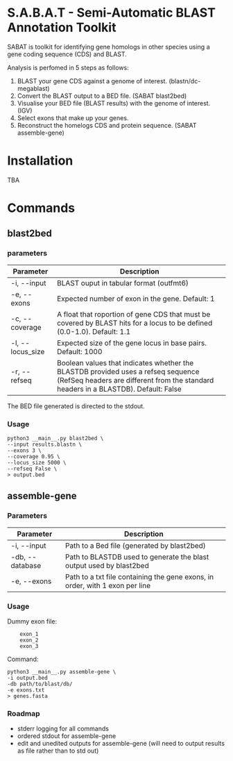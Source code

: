 # S.A.B.A.T - Semi-Automatic BLAST Annotation Toolkit

SABAT is toolkit for identifying gene homologs in other species using a gene coding sequence (CDS) and BLAST.

Analysis is perfomed in 5 steps as follows:
1. BLAST your gene CDS against a genome of interest. (blastn/dc-megablast)
2. Convert the BLAST output to a BED file. (SABAT blast2bed)
3. Visualise your BED file (BLAST results) with the genome of interest. (IGV)
4. Select exons that make up your genes.
5. Reconstruct the homelogs CDS and protein sequence. (SABAT assemble-gene)

# Installation

TBA

# Commands

## blast2bed

### parameters
|Parameter|Description|
|---|---|
| -i, --input | BLAST ouput in tabular format (outfmt6) |
| -e, --exons | Expected number of exon in the gene. Default: 1 |
| -c, --coverage | A float that roportion of gene CDS that must be covered by BLAST hits for a locus to be defined (0.0-1.0). Default: 1.1 |
| -l, --locus_size | Expected size of the gene locus in base pairs. Default: 1000|
| -r, --refseq | Boolean values that indicates whether the BLASTDB provided uses a refseq sequence (RefSeq headers are different from the standard headers in a BLASTDB). Default: False |

The BED file generated is directed to the stdout.

### Usage

    python3 __main__.py blast2bed \
    --input results.blastn \
    --exons 3 \
    --coverage 0.95 \
    --locus_size 5000 \
    --refseq False \
    > output.bed

## assemble-gene

### Parameters
|Parameter |Description |
|---|---|
| -i, --input | Path to a Bed file (generated by blast2bed)|
| -db, --database | Path to BLASTDB used to generate the blast output used by blast2bed|
| -e, --exons | Path to a txt file containing the gene exons, in order, with 1 exon per line |

### Usage

Dummy exon file:

        exon_1
        exon_2
        exon_3

Command:

    python3 __main__.py assemble-gene \
    -i output.bed
    -db path/to/blast/db/
    -e exons.txt
    > genes.fasta


### Roadmap

- stderr logging for all commands
- ordered stdout for assemble-gene
- edit and unedited outputs for assemble-gene (will need to output results as file rather than to std out)
